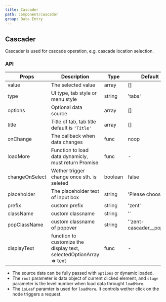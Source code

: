 ```yaml
---
title: Cascader
path: component/cascader
group: Data Entry
---
```


## Cascader

Cascader is used for cascade operation, e.g. cascade location selection.

### API

| Props | Description | Type | Default | Alternatives |
|------|------|------|--------|--------|
| value | The selected value | array | [] | '' |
| type | UI type, tab style or menu style | string | 'tabs' | 'menu' |
| options | Optional data source | array | [] | '' |
| title | Title of tab, tab title default is `'Title'` | array | [] | '' |
| onChange | The callback when data changes | func | noop | '' |
| loadMore | Function to load data dynamicly, must return Promise | func | - | '' |
| changeOnSelect | Wether trigger change once sth. is seleted | boolean | false | '' |
| placeholder | The placeholder text of input box | string | 'Please choose' | '' |
| prefix | custom prefix | string | 'zent' | '' |
| className | custom classname | string | '' | '' |
| popClassName | custom classname of popover | string | ''zent-cascader__popup'' | '' |
| displayText | function to customize the display text, selectedOptionArray => text | func | - | |

-   The source data can be fully passed with `options` or dynamic loaded.
-   The `root` parameter is data object of current clicked element, and `stage` parameter is the level number when load data throught `loadMore`.
-   The `isLeaf` paramter is used for `loadMore`. It controls wether click on the node triggers a request.

